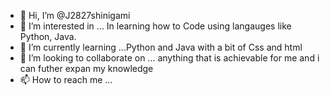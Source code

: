 - 👋 Hi, I’m @J2827shinigami
- 👀 I’m interested in ... In learning how to Code using langauges like Python, Java.
- 🌱 I’m currently learning ...Python and Java with a bit of Css and html
- 💞️ I’m looking to collaborate on ... anything that is achievable for me and i can futher expan my knowledge
- 📫 How to reach me ...

<!---
J2827shinigami/J2827shinigami is a ✨ special ✨ repository because its `README.md` (this file) appears on your GitHub profile.
You can click the Preview link to take a look at your changes.
--->
